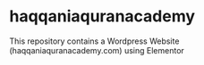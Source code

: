 # haqqaniaquranacademy
This repository contains a Wordpress Website (haqqaniaquranacademy.com) using Elementor
